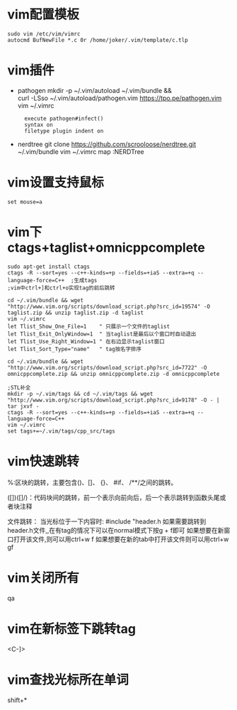 # vim配置模板
	sudo vim /etc/vim/vimrc
	autocmd BufNewFile *.c 0r /home/joker/.vim/template/c.tlp

# vim插件
* pathogen
		mkdir -p ~/.vim/autoload ~/.vim/bundle && \
		curl -LSso ~/.vim/autoload/pathogen.vim https://tpo.pe/pathogen.vim
		vim ~/.vimrc

		execute pathogen#infect()
		syntax on
		filetype plugin indent on
* nerdtree
		git clone https://github.com/scrooloose/nerdtree.git ~/.vim/bundle
		vim ~/.vimrc
		map <C-n> :NERDTree<CR>

# vim设置支持鼠标
	set mouse=a

# vim下ctags+taglist+omnicppcomplete
	sudo apt-get install ctags
	ctags -R --sort=yes --c++-kinds=+p --fields=+iaS --extra=+q --language-force=C++  ;生成tags
	;vim中ctrl+]和ctrl+o实现tag的前后跳转

	cd ~/.vim/bundle && wget "http://www.vim.org/scripts/download_script.php?src_id=19574" -O taglist.zip && unzip taglist.zip -d taglist
	vim ~/.vimrc
	let Tlist_Show_One_File=1    " 只展示一个文件的taglist
	let Tlist_Exit_OnlyWindow=1  " 当taglist是最后以个窗口时自动退出
	let Tlist_Use_Right_Window=1 " 在右边显示taglist窗口
	let Tlist_Sort_Type="name"   " tag按名字排序	
	
	cd ~/.vim/bundle && wget "http://www.vim.org/scripts/download_script.php?src_id=7722" -O omnicppcomplete.zip && unzip omnicppcomplete.zip -d omnicppcomplete

	;STL补全
	mkdir -p ~/.vim/tags && cd ~/.vim/tags && wget "http://www.vim.org/scripts/download_script.php?src_id=9178" -O - | tar jxvf -
	ctags -R --sort=yes --c++-kinds=+p --fields=+iaS --extra=+q --language-force=C++
	vim ~/.vimrc
	set tags+=~/.vim/tags/cpp_src/tags

# vim快速跳转
%:区块的跳转，主要包含()、[]、 {}、 #if、 /**/之间的跳转。

([])([]/)：代码块间的跳转，前一个表示向前向后，后一个表示跳转到函数头尾或者块注释

文件跳转：
当光标位于一下内容时:
	#include "header.h
如果需要跳转到header.h文件,,在有tag的情况下可以在normal模式下按g + f即可
如果想要在新窗口打开该文件,则可以用ctrl+w f
如果想要在新的tab中打开该文件则可以用ctrl+w gf

# vim关闭所有
qa

# vim在新标签下跳转tag
<C-w><C-]>

# vim查找光标所在单词
shift+*

		